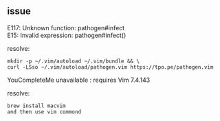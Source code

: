 ## issue

E117: Unknown function: pathogen#infect  
E15: Invalid expression: pathogen#infect()


resolve:  
```  
mkdir -p ~/.vim/autoload ~/.vim/bundle && \
curl -LSso ~/.vim/autoload/pathogen.vim https://tpo.pe/pathogen.vim
```


YouCompleteMe unavailable : requires Vim 7.4.143



resolve:
```
brew install macvim
and then use vim commond
```